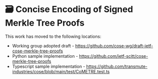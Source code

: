 # 🗃️ Concise Encoding of Signed Merkle Tree Proofs

This work has moved to the following locations:

- Working group adopted draft - https://github.com/cose-wg/draft-ietf-cose-merkle-tree-proofs
- Python sample implementation - https://github.com/ietf-scitt/cose-merkle-tree-proofs
- Typescript sample implementation - https://github.com/transmute-industries/cose/blob/main/test/CoMETRE.test.ts
